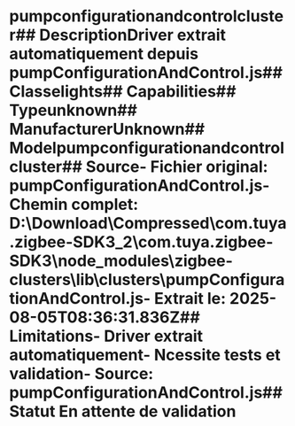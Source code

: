 # pumpconfigurationandcontrolcluster##  DescriptionDriver extrait automatiquement depuis pumpConfigurationAndControl.js##  Classelights##  Capabilities##  Typeunknown##  ManufacturerUnknown##  Modelpumpconfigurationandcontrolcluster##  Source- **Fichier original**: pumpConfigurationAndControl.js- **Chemin complet**: D:\Download\Compressed\com.tuya.zigbee-SDK3_2\com.tuya.zigbee-SDK3\node_modules\zigbee-clusters\lib\clusters\pumpConfigurationAndControl.js- **Extrait le**: 2025-08-05T08:36:31.836Z##  Limitations- Driver extrait automatiquement- Ncessite tests et validation- Source: pumpConfigurationAndControl.js##  Statut En attente de validation